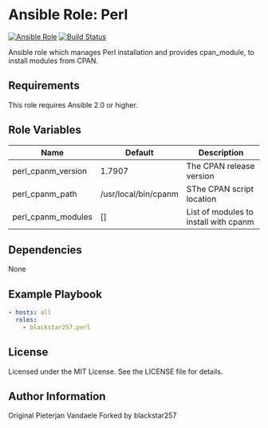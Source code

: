 # Ansible Role: Perl

[![Ansible Role](https://img.shields.io/badge/role-blackstar257.perl-blue.svg)](https://galaxy.ansible.com/blackstar257/perl/)
[![Build Status](https://travis-ci.org/blackstar257/ansible-perl.svg?branch=master)](https://travis-ci.org/blackstar257/ansible-perl)

Ansible role which manages Perl installation and provides cpan_module, to install modules from CPAN.

## Requirements

This role requires Ansible 2.0 or higher.

## Role Variables

| Name               | Default              | Description                           |
| ------------------ | -------------------- | ------------------------------------- |
| perl_cpanm_version | 1.7907               | The CPAN release version              |
| perl_cpanm_path    | /usr/local/bin/cpanm | SThe CPAN script location             |
| perl_cpanm_modules | []                   | List of modules to install with cpanm |

## Dependencies

None

## Example Playbook

```yaml
- hosts: all
  roles:
    - blackstar257.perl
```

## License

Licensed under the MIT License. See the LICENSE file for details.

## Author Information

Original Pieterjan Vandaele
Forked by blackstar257
